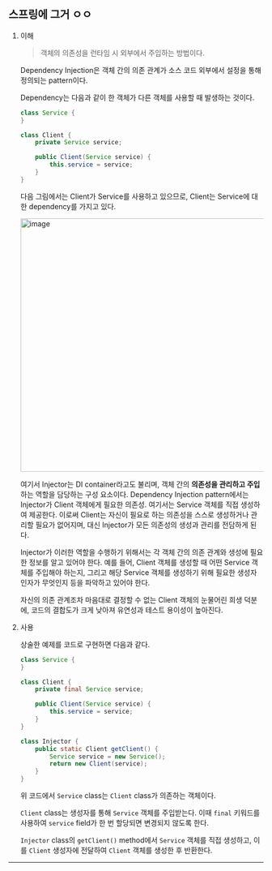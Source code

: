 ## 스프링에 그거 ㅇㅇ

1.  이해

    > 객체의 의존성을 런타임 시 외부에서 주입하는 방법이다.

    Dependency Injection은 객체 간의 의존 관계가 소스 코드 외부에서 설정을 통해 정의되는 pattern이다.

    Dependency는 다음과 같이 한 객체가 다른 객체를 사용할 때 발생하는 것이다.

    ```java
    class Service {
    }

    class Client {
        private Service service;

        public Client(Service service) {
            this.service = service;
        }
    }
    ```

    다음 그림에서는 Client가 Service를 사용하고 있으므로, Client는 Service에 대한 dependency를 가지고 있다.

    <img src="https://github.com/user-attachments/assets/b83e74ea-27b9-4285-960e-4e9850b53cfd" alt="image" width="500" />

    여기서 Injector는 DI container라고도 불리며, 객체 간의 **의존성을 관리하고 주입**하는 역할을 담당하는 구성 요소이다. Dependency Injection pattern에서는 Injector가 Client 객체에게 필요한 의존성. 여기서는 Service 객체를 직접 생성하여 제공한다. 이로써 Client는 자신이 필요로 하는 의존성을 스스로 생성하거나 관리할 필요가 없어지며, 대신 Injector가 모든 의존성의 생성과 관리를 전담하게 된다.

    Injector가 이러한 역할을 수행하기 위해서는 각 객체 간의 의존 관계와 생성에 필요한 정보를 알고 있어야 한다. 예를 들어, Client 객체를 생성할 때 어떤 Service 객체를 주입해야 하는지, 그리고 해당 Service 객체를 생성하기 위해 필요한 생성자 인자가 무엇인지 등을 파악하고 있어야 한다.

    자신의 의존 관계조차 마음대로 결정할 수 없는 Client 객체의 눈물어린 희생 덕분에, 코드의 결합도가 크게 낮아져 유연성과 테스트 용이성이 높아진다.

2.  사용

    상술한 예제를 코드로 구현하면 다음과 같다.

    ```java
    class Service {
    }

    class Client {
        private final Service service;

        public Client(Service service) {
            this.service = service;
        }
    }

    class Injector {
        public static Client getClient() {
            Service service = new Service();
            return new Client(service);
        }
    }
    ```

    위 코드에서 `Service` class는 `Client` class가 의존하는 객체이다.

    `Client` class는 생성자를 통해 `Service` 객체를 주입받는다. 이때 `final` 키워드를 사용하여 `service` field가 한 번 할당되면 변경되지 않도록 한다.

    `Injector` class의 `getClient()` method에서 `Service` 객체를 직접 생성하고, 이를 `Client` 생성자에 전달하여 `Client` 객체를 생성한 후 반환한다.

---
